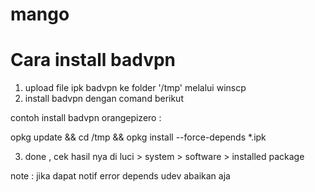 # mango

Cara install badvpn 
==================
1. upload file ipk badvpn ke folder '/tmp' melalui winscp
2. install badvpn dengan comand berikut 

contoh install badvpn orangepizero :

opkg update && cd /tmp && opkg install --force-depends *.ipk

3. done , cek hasil nya di luci > system > software > installed package

note : jika dapat notif error depends udev abaikan aja 
